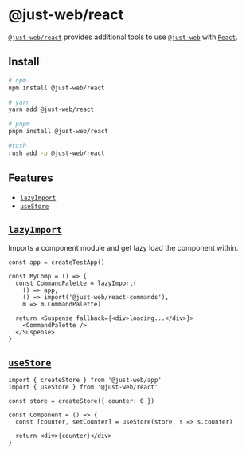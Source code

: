 # @just-web/react <!-- omit in toc -->

[`@just-web/react`] provides additional tools to use [`@just-web`] with [`React`].

## Install <!-- omit in toc -->

```sh
# npm
npm install @just-web/react

# yarn
yarn add @just-web/react

# pnpm
pnpm install @just-web/react

#rush
rush add -p @just-web/react
```

## Features <!-- omit in toc -->

- [`lazyImport`](#lazyimport)
- [`useStore`](#usestore)

## [`lazyImport`]

Imports a component module and get lazy load the component within.

```tsx
const app = createTestApp()

const MyComp = () => {
  const CommandPalette = lazyImport(
    () => app,
    () => import('@just-web/react-commands'),
    m => m.CommandPalette)

  return <Suspense fallback={<div>loading...</div>}>
    <CommandPalette />
  </Suspense>
}
```

## [`useStore`]

```tsx
import { createStore } from '@just-web/app'
import { useStore } from '@just-web/react'

const store = createStore({ counter: 0 })

const Component = () => {
  const [counter, setCounter] = useStore(store, s => s.counter)

  return <div>{counter}</div>
}
```

[`@just-web`]: https://github.com/justland/just-web
[`@just-web/react`]: https://github.com/justland/just-web/tree/main/frameworks/react
[`@just-web/states`]: https://github.com/justland/just-web/tree/main/frameworks/states
[`React`]: https://reactjs.org/
[`useStore`]: https://github.com/justland/just-web/blob/main/libraries/react/src/useStore.ts
[`lazyImport`]: https://github.com/justland/just-web/blob/main/libraries/react/src/lazyImport.ts
